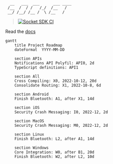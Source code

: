 ```
  __   ___  ___      ___ ____
 /__  /  / /   /_/  /__   /
 __/ /__/ /__ /  \ /__   /
```

> [![Socket SDK CI](https://github.com/socketsupply/socket/actions/workflows/ci.yml/badge.svg?branch=master)](https://github.com/socketsupply/socket/actions/workflows/ci.yml)

Read the [docs](https://sockets.sh)

```mermaid
gantt
    title Project Roadmap
    dateFormat  YYYY-MM-DD

    section APIs
    Notifications API Polyfil: API0, 2d
    TypeScript definitions: API1

    section All
    Cross Compiling: X0, 2022-10-12, 20d
    Consolidate Routing: X1, 2022-10-8, 6d

    section Android
    Finish Bluetooth: A1, after X1, 14d

    section iOS
    Security Crash Messaging: I0, 2022-12, 2d

    section MacOS
    Security Crash Messaging: M0, 2022-12, 2d

    section Linux
    Finish Bluetooth: L2, after A1, 14d

    section Windows
    Core Integration: W0, after B1, 20d
    Finish Bluetooth: W2, after L2, 10d
```

